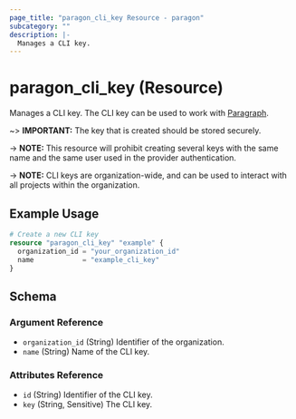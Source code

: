 ```yaml
---
page_title: "paragon_cli_key Resource - paragon"
subcategory: ""
description: |-
  Manages a CLI key.
---
```


# paragon_cli_key (Resource)

Manages a CLI key. The CLI key can be used to work with [Paragraph](https://docs.useparagon.com/paragraph/getting-started).

~> **IMPORTANT:** 
The key that is created should be stored securely.

-> **NOTE:** This resource will prohibit creating several keys with the same name and the same user used in the provider authentication.

-> **NOTE:** CLI keys are organization-wide, and can be used to interact with all projects within the organization.

## Example Usage

```terraform
# Create a new CLI key
resource "paragon_cli_key" "example" {
  organization_id = "your_organization_id"
  name            = "example_cli_key"
}
```

## Schema

### Argument Reference

- `organization_id` (String) Identifier of the organization.
- `name` (String) Name of the CLI key.

### Attributes Reference

- `id` (String) Identifier of the CLI key.
- `key` (String, Sensitive) The CLI key.